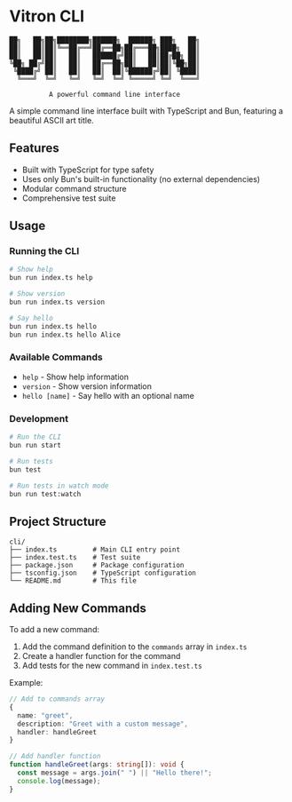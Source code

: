 # Vitron CLI

```text
██╗   ██╗██╗████████╗██████╗  ██████╗ ███╗   ██╗
██║   ██║██║╚══██╔══╝██╔══██╗██╔═══██╗████╗  ██║
██║   ██║██║   ██║   ██████╔╝██║   ██║██╔██╗ ██║
╚██╗ ██╔╝██║   ██║   ██╔══██╗██║   ██║██║╚██╗██║
 ╚████╔╝ ██║   ██║   ██║  ██║╚██████╔╝██║ ╚████║
  ╚═══╝  ╚═╝   ╚═╝   ╚═╝  ╚═╝ ╚═════╝ ╚═╝  ╚═══╝
                                                  
          A powerful command line interface       
```

A simple command line interface built with TypeScript and Bun, featuring a beautiful ASCII art title.

## Features

- Built with TypeScript for type safety
- Uses only Bun's built-in functionality (no external dependencies)
- Modular command structure
- Comprehensive test suite

## Usage

### Running the CLI

```bash
# Show help
bun run index.ts help

# Show version
bun run index.ts version

# Say hello
bun run index.ts hello
bun run index.ts hello Alice
```

### Available Commands

- `help` - Show help information
- `version` - Show version information  
- `hello [name]` - Say hello with an optional name

### Development

```bash
# Run the CLI
bun run start

# Run tests
bun test

# Run tests in watch mode
bun run test:watch
```

## Project Structure

```text
cli/
├── index.ts         # Main CLI entry point
├── index.test.ts    # Test suite
├── package.json     # Package configuration
├── tsconfig.json    # TypeScript configuration
└── README.md        # This file
```

## Adding New Commands

To add a new command:

1. Add the command definition to the `commands` array in `index.ts`
2. Create a handler function for the command
3. Add tests for the new command in `index.test.ts`

Example:

```typescript
// Add to commands array
{
  name: "greet",
  description: "Greet with a custom message",
  handler: handleGreet
}

// Add handler function
function handleGreet(args: string[]): void {
  const message = args.join(" ") || "Hello there!";
  console.log(message);
}
```
